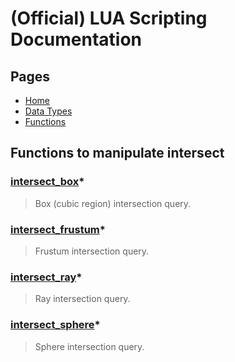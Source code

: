 
# (Official) LUA Scripting Documentation

## Pages

- [Home](../../index)
- [Data Types](../data-types)
- [Functions](../functions)

## Functions to manipulate intersect

### [intersect_box](intersect/intersect_box)*

> Box (cubic region) intersection query.

### [intersect_frustum](intersect/intersect_frustum)*

> Frustum intersection query.

### [intersect_ray](intersect/intersect_ray)*

> Ray intersection query.

### [intersect_sphere](intersect/intersect_sphere)*

> Sphere intersection query.
